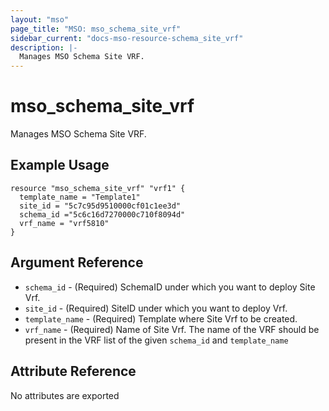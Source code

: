 ```yaml
---
layout: "mso"
page_title: "MSO: mso_schema_site_vrf"
sidebar_current: "docs-mso-resource-schema_site_vrf"
description: |-
  Manages MSO Schema Site VRF.
---
```


# mso_schema_site_vrf #

 Manages MSO Schema Site VRF.

## Example Usage ##

```hcl
resource "mso_schema_site_vrf" "vrf1" {
  template_name = "Template1"
  site_id = "5c7c95d9510000cf01c1ee3d"
  schema_id ="5c6c16d7270000c710f8094d"
  vrf_name = "vrf5810"
}
```

## Argument Reference ##

* `schema_id` - (Required) SchemaID under which you want to deploy Site Vrf.
* `site_id` - (Required) SiteID under which you want to deploy Vrf.
* `template_name` - (Required) Template where Site Vrf to be created.
* `vrf_name` - (Required) Name of Site Vrf. The name of the VRF should be present in the VRF list of the given `schema_id` and `template_name`

## Attribute Reference ##

No attributes are exported




